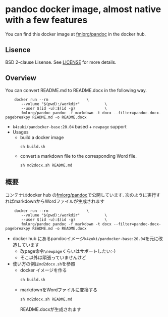 # pandoc docker image, almost native with a few features

You can find this docker image at [fmlorg/pandoc](https://hub.docker.com/r/fmlorg/pandoc) in the docker hub.


## Lisence

BSD 2-clause Lisense. See [LICENSE](LICENSE) for more details.


## Overview

You can convert README.md to README.docx in the following way.
```
    docker run --rm					\
       --volume "$(pwd):/workdir" 			\
       --user $(id -u):$(id -g) 			\
       fmlorg/pandoc pandoc -f markdown -t docx --filter=pandoc-docx-pagebreakpy README.md -o README.docx
```
- `k4zuki/pandocker-base:20.04` based + `newpage` support
- Usages
    - build a docker image
      ```
      sh build.sh
      ```
    - convert a markdown file to the corresponding Word file.
      ```
      sh md2docx.sh README.md  
      ```


## 概要

コンテナはdocker hub の[fmlorg/pandoc](https://hub.docker.com/r/fmlorg/pandoc)で公開しています.
次のように実行すればmarkdownからWordファイルが生成されます
```
    docker run --rm					\
       --volume "$(pwd):/workdir" 			\
       --user $(id -u):$(id -g) 			\
       fmlorg/pandoc pandoc -f markdown -t docx --filter=pandoc-docx-pagebreakpy README.md -o README.docx
```
- docker hub にあるpandocイメージ`k4zuki/pandocker-base:20.04`を元に改造しています
    - 改page命令`\newpage`くらいはサポートしたい:-)
    - そこ以外は頑張っていませんけど
- 使い方の例は`md2docx.sh`を参照
    - docker イメージを作る
      ```
      sh build.sh
      ```
    - markdownをWordファイルに変換する
      ```
      sh md2docx.sh README.md  
      ```
      README.docxが生成されます

